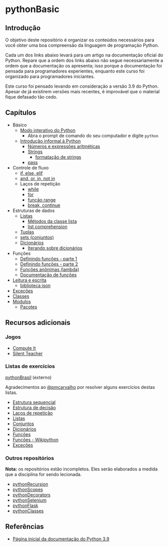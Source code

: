 # pythonBasic

## Introdução

O objetivo deste repositório é organizar os conteúdos 
necessários para você obter uma boa compreensão da linguagem
de programação Python.

Cada um dos links abaixo levará para um artigo na documentação
oficial do Python. Repare que a ordem dos links abaixo
não segue necessariamente a ordem que a documentação os 
apresenta; isso porque a documentação foi pensada para 
programadores experientes, enquanto este curso foi organizado
para programadores iniciantes.

Este curso foi pensado levando em consideração a versão 3.9
do Python. Apesar de já existirem versões mais recentes,
é improvável que o material fique defasado tão cedo.

## Capítulos

* Básico
    * [Modo interativo do Python](https://docs.python.org/pt-br/3.9/tutorial/interpreter.html#interactive-mode)
        * Abra o prompt de comando do seu computador e digite `python`
    * [Introdução informal à Python](https://docs.python.org/pt-br/3.9/tutorial/introduction.html#an-informal-introduction-to-python)
        * [Números e expressões aritméticas](https://docs.python.org/pt-br/3.9/tutorial/introduction.html#numbers)
        * [Strings](https://docs.python.org/pt-br/3.9/tutorial/introduction.html#strings)
            * [formatação de strings](https://docs.python.org/pt-br/3.9/tutorial/inputoutput.html#the-string-format-method)
        * [pass](https://docs.python.org/pt-br/3.9/tutorial/controlflow.html#pass-statements)
* Controle de fluxo
    * [if, else, elif](https://docs.python.org/pt-br/3.9/tutorial/controlflow.html#if-statements)
    * [and, or, in, not in](https://docs.python.org/pt-br/3.9/tutorial/datastructures.html#more-on-conditions)
    * Laços de repetição
        * [while](https://docs.python.org/pt-br/3.9/tutorial/introduction.html#first-steps-towards-programming)
        * [for](https://docs.python.org/pt-br/3.9/tutorial/controlflow.html#for-statements)
        * [função range](https://docs.python.org/pt-br/3.9/tutorial/controlflow.html#the-range-function)
        * [break, continue](https://docs.python.org/pt-br/3.9/tutorial/controlflow.html#break-and-continue-statements-and-else-clauses-on-loops)
* Estruturas de dados
    * [Listas](https://docs.python.org/pt-br/3.9/tutorial/introduction.html#lists)
        * [Métodos da classe lista](https://docs.python.org/pt-br/3.9/tutorial/datastructures.html#more-on-lists)
        * [list comprehension](https://docs.python.org/pt-br/3.9/tutorial/datastructures.html#list-comprehensions)
    * [Tuplas](https://docs.python.org/pt-br/3.9/tutorial/datastructures.html#tuples-and-sequences)
    * [sets (conjuntos)](https://docs.python.org/pt-br/3.9/tutorial/datastructures.html#sets)     
    * [Dicionários](https://docs.python.org/pt-br/3.9/tutorial/datastructures.html#dictionaries)
        * [Iterando sobre dicionários](https://docs.python.org/pt-br/3.9/tutorial/datastructures.html#looping-techniques)
* Funções
    * [Definindo funções - parte 1](https://docs.python.org/pt-br/3.9/tutorial/controlflow.html#defining-functions)
    * [Definindo funções - parte 2](https://docs.python.org/pt-br/3.9/tutorial/controlflow.html#more-on-defining-functions)
    * [Funções anônimas (lambda)](https://docs.python.org/pt-br/3.9/tutorial/controlflow.html#lambda-expressions)
    * [Documentação de funções](https://docs.python.org/pt-br/3.9/tutorial/controlflow.html#documentation-strings)
* [Leitura e escrita](https://docs.python.org/pt-br/3.9/tutorial/inputoutput.html#reading-and-writing-files)
    * [biblioteca json](https://docs.python.org/pt-br/3.9/tutorial/inputoutput.html#saving-structured-data-with-json)
* [Exceções](https://docs.python.org/pt-br/3.9/tutorial/errors.html)
* [Classes](https://docs.python.org/pt-br/3.9/tutorial/classes.html)
* [Modulos](https://docs.python.org/pt-br/3.9/tutorial/modules.html#modules)
    * [Pacotes](https://docs.python.org/pt-br/3.9/tutorial/modules.html#packages)


## Recursos adicionais

### Jogos

* [Compute It](https://compute-it.toxicode.fr/?hour-of-code&progression=python)
* [Silent Teacher](https://silentteacher.toxicode.fr/hour_of_code.html?theme=basic_python)

### Listas de exercícios

[pythonBrasil](https://wiki.python.org.br/ListaDeExercicios) (externo)

Agradecimentos ao [@pmcarvalho](https://github.com/pmcarvalho) por resolver alguns exercícios destas listas.

* [Estrutura sequencial](atividades/sequenciais.md)
* [Estrutura de decisão](atividades/decisões.md)
* [Laços de repetição](atividades/laços.md)
* [Listas](atividades/listas.md)
* [Conjuntos](atividades/conjuntos.md)
* [Dicionários](atividades/dicionários.md)
* [Funções](atividades/funções.md)
* [Funções - Wikipython](atividades/funções_wikipython.md)
* [Exceções](atividades/exceções.md)

### Outros repositórios

**Nota:** os repositórios estão incompletos. Eles serão elaborados a medida
que a disciplina for sendo lecionada.

* [pythonRecursion](https://github.com/CTISM-Prof-Henry/pythonRecursion)
* [pythonScopes](https://github.com/CTISM-Prof-Henry/pythonScopes)
* [pythonDecorators](https://github.com/CTISM-Prof-Henry/pythonDecorators)
* [pythonSelenium](https://github.com/CTISM-Prof-Henry/pythonSelenium)
* [pythonFlask](https://github.com/CTISM-Prof-Henry/pythonFlask)
* [pythonClasses](https://github.com/CTISM-Prof-Henry/pythonClasses)


## Referências

* [Página inicial da documentação do Python 3.9](https://docs.python.org/pt-br/3.9/tutorial/index.html)

